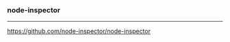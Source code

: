 ### node-inspector
---
https://github.com/node-inspector/node-inspector

```
```

```
```

```
```


